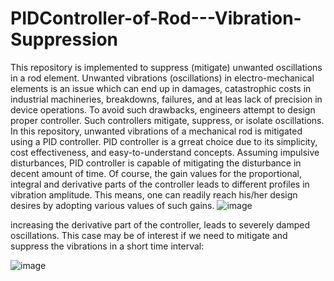 # PIDController-of-Rod---Vibration-Suppression
This repository is implemented to suppress (mitigate) unwanted oscillations in a rod element. 
Unwanted vibrations (oscillations) in electro-mechanical elements is an issue which can end up in damages, catastrophic costs in industrial machineries, breakdowns, failures, and at leas lack of precision in device operations. To avoid such drawbacks, engineers attempt to design proper controller. Such controllers mitigate, suppress, or isolate oscillations. In this repository, unwanted vibrations of a mechanical rod is mitigated using a PID controller. PID controller is a grreat choice due to its simplicity, cost effectiveness, and easy-to-understand concepts. 
Assuming impulsive disturbances, PID controller is capable of mitigating the disturbance in decent amount of time. Of course, the gain values for the proportional, integral and derivative parts of the controller leads to different profiles in vibration amplitude. This means, one can readily reach his/her design desires by adopting various values of such gains. 
![image](https://user-images.githubusercontent.com/61955953/133807962-aa9f3ba9-19a4-4b5b-ab22-aea50e1e1c9d.png)

increasing the derivative part of the controller, leads to severely damped oscillations. This case may be of interest if we need to mitigate and suppress the vibrations in a short time interval: 

![image](https://user-images.githubusercontent.com/61955953/133811753-686e221a-45d5-4d67-b5d3-c960e0075c84.png)

